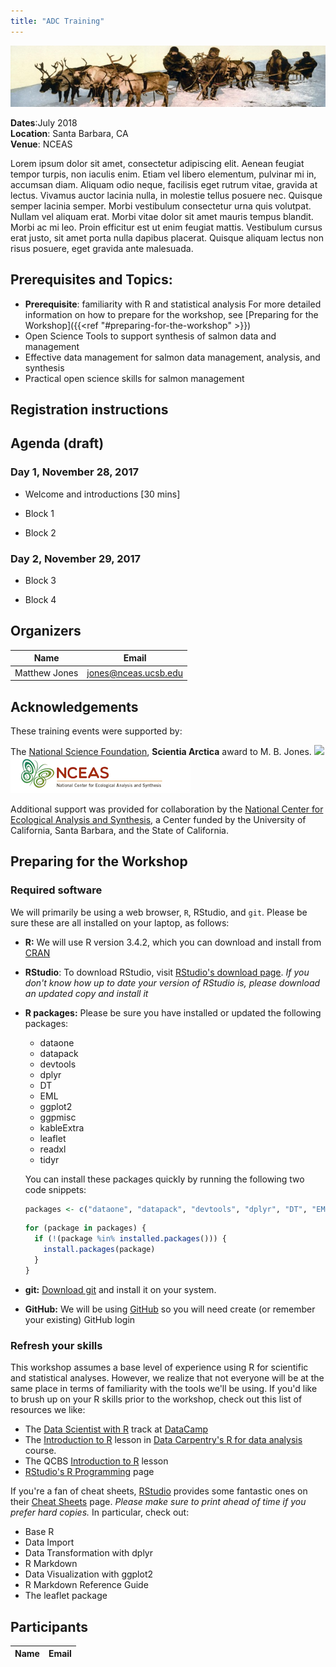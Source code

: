 ```yaml
---
title: "ADC Training"
---
```


[![adc_banner](/images/detroitpublishingco.jpg)](https://arcticdata.io)

__Dates__:July 2018<br>
__Location__: Santa Barbara, CA<br>
__Venue__: NCEAS

Lorem ipsum dolor sit amet, consectetur adipiscing elit. Aenean feugiat tempor turpis, non iaculis enim. Etiam vel libero elementum, pulvinar mi in, accumsan diam. Aliquam odio neque, facilisis eget rutrum vitae, gravida at lectus. Vivamus auctor lacinia nulla, in molestie tellus posuere nec. Quisque semper lacinia semper. Morbi vestibulum consectetur urna quis volutpat. Nullam vel aliquam erat. Morbi vitae dolor sit amet mauris tempus blandit. Morbi ac mi leo. Proin efficitur est ut enim feugiat mattis. Vestibulum cursus erat justo, sit amet porta nulla dapibus placerat. Quisque aliquam lectus non risus posuere, eget gravida ante malesuada.



## Prerequisites and Topics:

- __Prerequisite__: familiarity with R and statistical analysis
    For more detailed information on how to prepare for the workshop, see [Preparing for the Workshop]({{<ref "#preparing-for-the-workshop" >}})
- Open Science Tools to support synthesis of salmon data and management
- Effective data management for salmon data management, analysis, and synthesis
- Practical open science skills for salmon management

## Registration instructions



## Agenda (draft)

### Day 1, November 28, 2017

- Welcome and introductions [30 mins]
- Block 1
 
        
- Block 2
    

### Day 2, November 29, 2017

- Block 3
    
- Block 4
  

## Organizers

|Name         | Email              |
|-------------|--------------------|
|Matthew Jones| jones@nceas.ucsb.edu |


## Acknowledgements

These training events were supported by:

The [National Science Foundation](https://www.nsf.org), __Scientia Arctica__ award to M. B. Jones.
<img src="/imagesNSF_Logo.jpg" id="NSFlogo"/>
<img src="/images/nceas.png" id="nceaslogo"/>

Additional support was provided for collaboration by the [National Center for Ecological Analysis and Synthesis](https://www.nceas.ucsb.edu), a Center funded by the University of California, Santa Barbara, and the State of California.

## Preparing for the Workshop

### Required software

We will primarily be using a web browser, `R`, RStudio, and `git`. Please be sure these are all installed on your laptop, as follows:

- **R:** We will use R version 3.4.2, which you can download and install from [CRAN](https://cran.rstudio.com)

- **RStudio**: To download RStudio, visit [RStudio's download page](https://www.rstudio.com/products/rstudio/download/).
  *If you don't know how up to date your version of RStudio is, please download an updated copy and install it*
    
- **R packages:** Please be sure you have installed or updated the following packages:

    - dataone
    - datapack
    - devtools
    - dplyr
    - DT
    - EML
    - ggplot2
    - ggpmisc
    - kableExtra
    - leaflet
    - readxl
    - tidyr
    
    You can install these packages quickly by running the following two code snippets:

    ```r
    packages <- c("dataone", "datapack", "devtools", "dplyr", "DT", "EML", "ggplot2", "ggpmisc", "kableExtra", "leaflet", "readxl", "tidyr")
    ```
    
    ```r
    for (package in packages) {
      if (!(package %in% installed.packages())) {
        install.packages(package)
      }
    }
    ```

- **git:** [Download git](https://git-scm.com/downloads) and install it on your system.
- **GitHub:** We will be using [GitHub](https://github.com) so you will need create (or remember your existing) GitHub login

### Refresh your skills

This workshop assumes a base level of experience using R for scientific and statistical analyses.
However, we realize that not everyone will be at the same place in terms of familiarity with the tools we'll be using.
If you'd like to brush up on your R skills prior to the workshop, check out this list of resources we like:

- The [Data Scientist with R](https://www.datacamp.com/tracks/data-scientist-with-r) track at [DataCamp](https://www.datacamp.com)
- The [Introduction to R](http://www.datacarpentry.org/R-ecology-lesson/01-intro-to-r.html) lesson in [Data Carpentry's R for data analysis](http://www.datacarpentry.org/R-ecology-lesson/) course.
- The QCBS [Introduction to R](https://qcbs.ca/wiki/r) lesson
- [RStudio's R Programming](https://www.rstudio.com/online-learning/) page

If you're a fan of cheat sheets, [RStudio](https://www.rstudio.com) provides some fantastic ones on their [Cheat Sheets](https://www.rstudio.com/resources/cheatsheets/) page.
*Please make sure to print ahead of time if you prefer hard copies.*
In particular, check out:

* Base R
* Data Import 
* Data Transformation with dplyr 
* R Markdown
* Data Visualization with ggplot2
* R Markdown Reference Guide 
* The leaflet package

## Participants

|Name         | Email              |
|-------------|--------------------|
